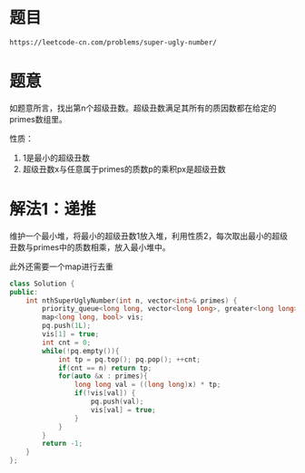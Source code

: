 # 题目
`https://leetcode-cn.com/problems/super-ugly-number/`

# 题意
如题意所言，找出第n个超级丑数。超级丑数满足其所有的质因数都在给定的primes数组里。

性质：
1. 1是最小的超级丑数
2. 超级丑数x与任意属于primes的质数p的乘积px是超级丑数

# 解法1：递推
维护一个最小堆，将最小的超级丑数1放入堆，利用性质2，每次取出最小的超级丑数与primes中的质数相乘，放入最小堆中。

此外还需要一个map进行去重

```cpp
class Solution {
public:
    int nthSuperUglyNumber(int n, vector<int>& primes) {
        priority_queue<long long, vector<long long>, greater<long long>> pq;
        map<long long, bool> vis;
        pq.push(1L);
        vis[1] = true;
        int cnt = 0;
        while(!pq.empty()){
            int tp = pq.top(); pq.pop(); ++cnt;
            if(cnt == n) return tp;            
            for(auto &x : primes){
                long long val = ((long long)x) * tp;
                if(!vis[val]) {
                    pq.push(val);
                    vis[val] = true;
                }
            }
        }
        return -1;
    }
};
```

